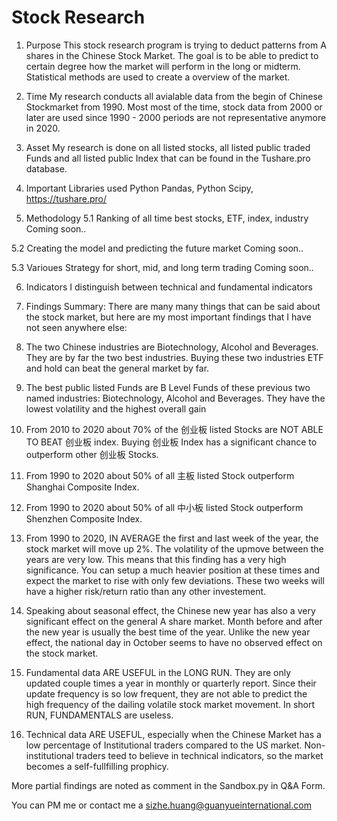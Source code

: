 # Stock Research


1. Purpose
This stock research program is trying to deduct patterns from A shares in the Chinese Stock Market. The goal is to be able to predict to certain degree how the market will perform in the long or midterm. Statistical methods are used to create a overview of the market.


2. Time
My research conducts all avialable data from the begin of Chinese Stockmarket from 1990. Most most of the time, stock data from 2000 or later are used since 1990 - 2000 periods are not representative anymore in 2020. 


3. Asset
My research is done on all listed stocks, all listed public traded Funds and all listed public Index that can be found in the Tushare.pro database.  


4. Important Libraries used
Python Pandas, Python Scipy, https://tushare.pro/


5. Methodology
5.1 Ranking of all time best stocks, ETF, index, industry
Coming soon..

5.2 Creating the model and predicting the future market
Coming soon..

5.3 Varioues Strategy for short, mid, and long term trading
Coming soon..


6. Indicators
I distinguish between technical and fundamental indicators



7. Findings Summary:
There are many many things that can be said about the stock market, but here are my most important findings that I have not seen anywhere else:
  1. The two Chinese industries are Biotechnology, Alcohol and Beverages. They are by far the two best industries. Buying these two industries ETF and hold can beat the general market by far. 
  2. The best public listed Funds are B Level Funds of these previous two named industries: Biotechnology, Alcohol and Beverages. They have the lowest volatility and the highest overall gain
  3. From 2010 to 2020 about 70% of the 创业板 listed Stocks are NOT ABLE TO BEAT 创业板 index. Buying 创业板 Index has a significant chance to outperform other 创业板 Stocks. 
  4. From 1990 to 2020 about 50% of all 主板 listed Stock outperform Shanghai Composite Index. 
  5. From 1990 to 2020 about 50% of all 中小板 listed Stock outperform Shenzhen Composite Index. 
  6. From 1990 to 2020, IN AVERAGE the first and last week of the year, the stock market will move up 2%. The volatility of the upmove between the years are very low. This means that this finding has a very high significance. You can setup a much heavier position at these times and expect the market to rise with only few deviations. These two weeks will have a higher risk/return ratio than any other investement.
  7. Speaking about seasonal effect, the Chinese new year has also a very significant effect on the general A share market. Month before and after the new year is usually the best time of the year. Unlike the new year effect, the national day in October seems to have no observed effect on the stock market. 
  8. Fundamental data ARE USEFUL in the LONG RUN. They are only updated couple times a year in monthly or quarterly report. Since their update frequency is so low frequent, they are not able to predict the high frequency of the dailing volatile stock market movement. In short RUN, FUNDAMENTALS are useless. 
  9. Technical data ARE USEFUL, especially when the Chinese Market has a low percentage of Institutional traders compared to the US market. Non-institutional traders teed to believe in technical indicators, so the market becomes a self-fullfilling prophicy. 
  
  More partial findings are noted as comment in the Sandbox.py in Q&A Form.


You can PM me or contact me a sizhe.huang@guanyueinternational.com

